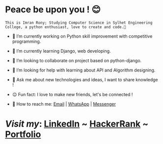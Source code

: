# Peace be upon you ! 😊

```
This is Imran Rony; Studying Computer Science in Sylhet Engineering College, a python enthusiast, love to create and code.👋
```

- 🔭 I’m currently working on Python skill improvement with competitive programming.
- 🌱 I’m currently learning Django, web developing.
- 👯 I’m looking to collaborate on project based on python-django.
- 🤝 I’m looking for help with learning about API and Algorithm designing.
- 💬 Ask me about new technologies and ideas, I want to share knowledge !
- 😉 Fun fact: I love to make new friends, let's be connected !

- 🤙 How to reach me:  [Email](mailto:imranrony687@gmail.com) |  [WhatsApp](https://sites.google.com/view/imranrony/contacts) | [Messenger](m.me/imran.rony.3591)

 # *Visit my*:   [LinkedIn](https://www.linkedin.com/in/imran-rony-02711117b/)  ~  [HackerRank](https://www.hackerrank.com/Morphin)  ~  [Portfolio](https://sites.google.com/view/imranrony) 

